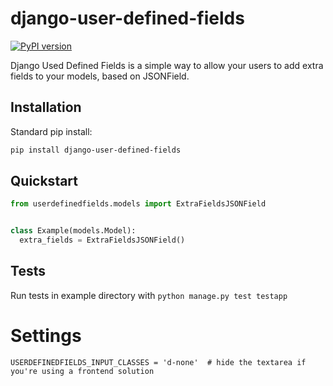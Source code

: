 # django-user-defined-fields

[![PyPI version](https://badge.fury.io/py/django-user-defined-fields.svg)](https://badge.fury.io/py/django-user-defined-fields)

Django Used Defined Fields is a simple way to allow your users to add extra fields to your models, based on JSONField.


## Installation

Standard pip install:

```bash
pip install django-user-defined-fields
```


## Quickstart

```python
from userdefinedfields.models import ExtraFieldsJSONField


class Example(models.Model):
  extra_fields = ExtraFieldsJSONField()

```

## Tests
Run tests in example directory with `python manage.py test testapp`


# Settings
```
USERDEFINEDFIELDS_INPUT_CLASSES = 'd-none'  # hide the textarea if you're using a frontend solution
```
